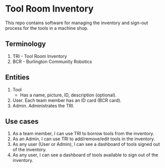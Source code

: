 # Tool Room Inventory

This repo contains software for managing the inventory and sign-out process 
for the tools in a machine shop.

## Terminology

1. TRI - Tool Room Inventory
2. BCR - Burlington Community Robotics

## Entities

1. Tool
	- Has a name, picture, ID, description (optional).
2. User. Each team member has an ID card (BCR card). 
3. Admin. Administrates the TRI. 

## Use cases

1. As a team member, I can use TRI to borrow tools from the inventory.
2. As an Admin, I can use TRI to add/remove/edit tools in the inventory.
3. As any user (User or Admin), I can see a dashboard of tools signed out of 
	the inventory.
4. As any user, I can see a dashboard of tools available to sign out of the 
	inventory.
